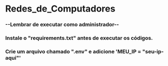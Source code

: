 # Redes_de_Computadores

### --Lembrar de executar como administrador--

### Instale o "requirements.txt" antes de executar os códigos.

### Crie um arquivo chamado ".env" e adicione  'MEU_IP = "seu-ip-aqui"'